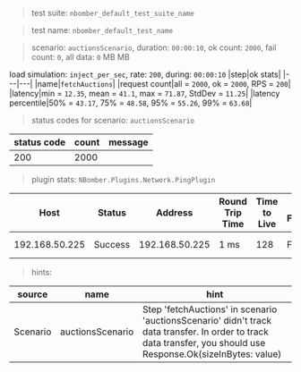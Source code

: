 > test suite: `nbomber_default_test_suite_name`

> test name: `nbomber_default_test_name`

> scenario: `auctionsScenario`, duration: `00:00:10`, ok count: `2000`, fail count: `0`, all data: `0` MB MB

load simulation: `inject_per_sec`, rate: `200`, during: `00:00:10`
|step|ok stats|
|---|---|
|name|`fetchAuctions`|
|request count|all = `2000`, ok = `2000`, RPS = `200`|
|latency|min = `12.35`, mean = `41.1`, max = `71.87`, StdDev = `11.25`|
|latency percentile|50% = `43.17`, 75% = `48.58`, 95% = `55.26`, 99% = `63.68`|
> status codes for scenario: `auctionsScenario`

|status code|count|message|
|---|---|---|
|200|2000||

> plugin stats: `NBomber.Plugins.Network.PingPlugin`

|Host|Status|Address|Round Trip Time|Time to Live|Don't Fragment|Buffer Size|
|---|---|---|---|---|---|---|
|192.168.50.225|Success|192.168.50.225|1 ms|128|False|32 bytes|

> hints:

|source|name|hint|
|---|---|---|
|Scenario|auctionsScenario|Step 'fetchAuctions' in scenario 'auctionsScenario' didn't track data transfer. In order to track data transfer, you should use Response.Ok(sizeInBytes: value)|
